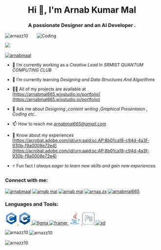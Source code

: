 <h1 align="center">Hi 👋, I'm Arnab Kumar Mal</h1>
<h3 align="center">A passionate Designer and an AI Developer .</h3>
<img align="right" alt="Coding" width="400" src="https://t4.ftcdn.net/jpg/05/97/74/29/360_F_597742919_gNwhTPLDD1T9ACAJXZ9qVuvCVFsDvXCe.jpg">

<p align="left"> <img src="https://komarev.com/ghpvc/?username=arnazz10&label=Profile%20views&color=0e75b6&style=flat" alt="arnazz10" /> </p>

<a href="https://www.linkedin.com/in/arnab-mal-74454127a/"><img src="https://img.shields.io/badge/-LinkedIn-0072b1?&style=for-the-badge&logo=linkedin&logoColor=white"></a>

<p align="left"> <a href="https://twitter.com/arnabmaal" target="blank"><img src="https://img.shields.io/twitter/follow/arnabmaal?logo=twitter&style=for-the-badge" alt="arnabmaal" /></a> </p>

- 🔭 I’m currently working as a *Creative Lead In SRMIST QUANTUM COMPUTING CLUB*

- 🌱 I’m currently learning *Designing and Data Structures And Algorithms*

- 👨‍💻 All of my projects are available at [https://arnabmal665.wixstudio.io/portfolio](https://arnabmal665.wixstudio.io/portfolio)

- 💬 Ask me about *Designing ,content writing ,Graphical Presentaion , Coding etc..*

- 📫 How to reach me *arnabmal665@gmail.com*

- 📄 Know about my experiences [https://acrobat.adobe.com/id/urn:aaid:sc:AP:8b01ca18-c94d-4a3f-930b-f9a0008e72e4](https://acrobat.adobe.com/id/urn:aaid:sc:AP:8b01ca18-c94d-4a3f-930b-f9a0008e72e4)

- ⚡ Fun fact *I always eager to learn new skills and gain new experiences.*

<h3 align="left">Connect with me:</h3>
<p align="left">
<a href="https://twitter.com/arnabmaal" target="blank"><img align="center" src="https://raw.githubusercontent.com/rahuldkjain/github-profile-readme-generator/master/src/images/icons/Social/twitter.svg" alt="arnabmaal" height="30" width="40" /></a>
<a href="https://linkedin.com/in/arnab mal" target="blank"><img align="center" src="https://raw.githubusercontent.com/rahuldkjain/github-profile-readme-generator/master/src/images/icons/Social/linked-in-alt.svg" alt="arnab mal" height="30" width="40" /></a>
<a href="https://fb.com/arnab mal" target="blank"><img align="center" src="https://raw.githubusercontent.com/rahuldkjain/github-profile-readme-generator/master/src/images/icons/Social/facebook.svg" alt="arnab mal" height="30" width="40" /></a>
<a href="https://instagram.com/arnaa.zx" target="blank"><img align="center" src="https://raw.githubusercontent.com/rahuldkjain/github-profile-readme-generator/master/src/images/icons/Social/instagram.svg" alt="arnaa.zx" height="30" width="40" /></a>
<a href="https://www.hackerrank.com/arnabmal665" target="blank"><img align="center" src="https://raw.githubusercontent.com/rahuldkjain/github-profile-readme-generator/master/src/images/icons/Social/hackerrank.svg" alt="arnabmal665" height="30" width="40" /></a>
</p>

<h3 align="left">Languages and Tools:</h3>
<p align="left"> <a href="https://www.cprogramming.com/" target="_blank" rel="noreferrer"> <img src="https://raw.githubusercontent.com/devicons/devicon/master/icons/c/c-original.svg" alt="c" width="40" height="40"/> </a> <a href="https://www.w3schools.com/cpp/" target="_blank" rel="noreferrer"> <img src="https://raw.githubusercontent.com/devicons/devicon/master/icons/cplusplus/cplusplus-original.svg" alt="cplusplus" width="40" height="40"/> </a> <a href="https://www.figma.com/" target="_blank" rel="noreferrer"> <img src="https://www.vectorlogo.zone/logos/figma/figma-icon.svg" alt="figma" width="40" height="40"/> </a> <a href="https://www.framer.com/" target="_blank" rel="noreferrer"> <img src="https://www.vectorlogo.zone/logos/framer/framer-icon.svg" alt="framer" width="40" height="40"/> </a> <a href="https://www.java.com" target="_blank" rel="noreferrer"> <img src="https://raw.githubusercontent.com/devicons/devicon/master/icons/java/java-original.svg" alt="java" width="40" height="40"/> </a> <a href="https://www.photoshop.com/en" target="_blank" rel="noreferrer"> <img src="https://raw.githubusercontent.com/devicons/devicon/master/icons/photoshop/photoshop-line.svg" alt="photoshop" width="40" height="40"/> </a> <a href="https://www.adobe.com/products/xd.html" target="_blank" rel="noreferrer"> <img src="https://cdn.worldvectorlogo.com/logos/adobe-xd.svg" alt="xd" width="40" height="40"/> </a> </p>

<p><img align="left" src="https://github-readme-stats.vercel.app/api/top-langs?username=arnazz10&show_icons=true&locale=en&layout=compact" alt="arnazz10" /></p>

<p>&nbsp;<img align="center" src="https://github-readme-stats.vercel.app/api?username=arnazz10&show_icons=true&locale=en" alt="arnazz10" /></p>

<p><img align="center" src="https://github-readme-streak-stats.herokuapp.com/?user=arnazz10&" alt="arnazz10" /></p>
